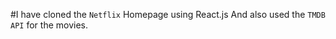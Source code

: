 #I have cloned the  `Netflix` Homepage using React.js 
And also used the `TMDB API` for the movies.
